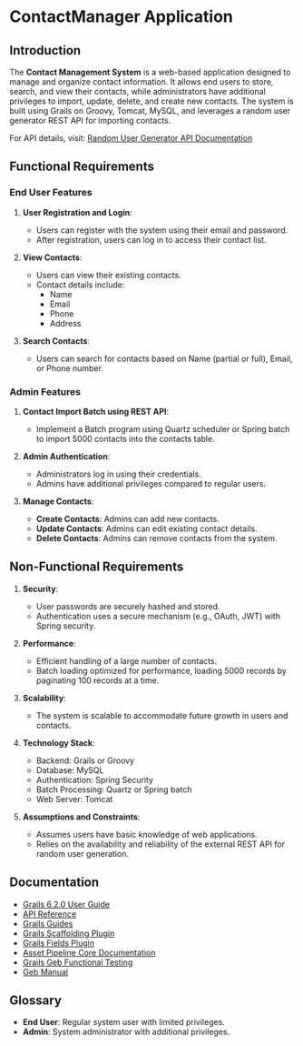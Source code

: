 # ContactManager Application

## Introduction
The **Contact Management System** is a web-based application designed to manage and organize contact information. It allows end users to store, search, and view their contacts, while administrators have additional privileges to import, update, delete, and create new contacts. The system is built using Grails on Groovy, Tomcat, MySQL, and leverages a random user generator REST API for importing contacts.

For API details, visit:
[Random User Generator API Documentation](https://documenter.getpostman.com/view/19878710/2s93Jrwk3R)

## Functional Requirements

### End User Features
1. **User Registration and Login**:
   - Users can register with the system using their email and password.
   - After registration, users can log in to access their contact list.

2. **View Contacts**:
   - Users can view their existing contacts.
   - Contact details include:
     - Name
     - Email
     - Phone
     - Address

3. **Search Contacts**:
   - Users can search for contacts based on Name (partial or full), Email, or Phone number.

### Admin Features
1. **Contact Import Batch using REST API**:
   - Implement a Batch program using Quartz scheduler or Spring batch to import 5000 contacts into the contacts table.

2. **Admin Authentication**:
   - Administrators log in using their credentials.
   - Admins have additional privileges compared to regular users.

3. **Manage Contacts**:
   - **Create Contacts**: Admins can add new contacts.
   - **Update Contacts**: Admins can edit existing contact details.
   - **Delete Contacts**: Admins can remove contacts from the system.

## Non-Functional Requirements

1. **Security**:
   - User passwords are securely hashed and stored.
   - Authentication uses a secure mechanism (e.g., OAuth, JWT) with Spring security.

2. **Performance**:
   - Efficient handling of a large number of contacts.
   - Batch loading optimized for performance, loading 5000 records by paginating 100 records at a time.

3. **Scalability**:
   - The system is scalable to accommodate future growth in users and contacts.

4. **Technology Stack**:
   - Backend: Grails or Groovy
   - Database: MySQL
   - Authentication: Spring Security
   - Batch Processing: Quartz or Spring batch
   - Web Server: Tomcat

5. **Assumptions and Constraints**:
   - Assumes users have basic knowledge of web applications.
   - Relies on the availability and reliability of the external REST API for random user generation.

## Documentation

- [Grails 6.2.0 User Guide](https://docs.grails.org/6.2.0/guide/index.html)
- [API Reference](https://docs.grails.org/6.2.0/api/index.html)
- [Grails Guides](https://guides.grails.org/index.html)
- [Grails Scaffolding Plugin](https://grails.github.io/scaffolding/latest/groovydoc/)
- [Grails Fields Plugin](https://grails-fields-plugin.github.io/grails-fields/latest/guide/index.html)
- [Asset Pipeline Core Documentation](https://www.asset-pipeline.com/manual/)
- [Grails Geb Functional Testing](https://github.com/grails3-plugins/geb#readme)
- [Geb Manual](https://www.gebish.org/manual/current/)

## Glossary

- **End User**: Regular system user with limited privileges.
- **Admin**: System administrator with additional privileges.
